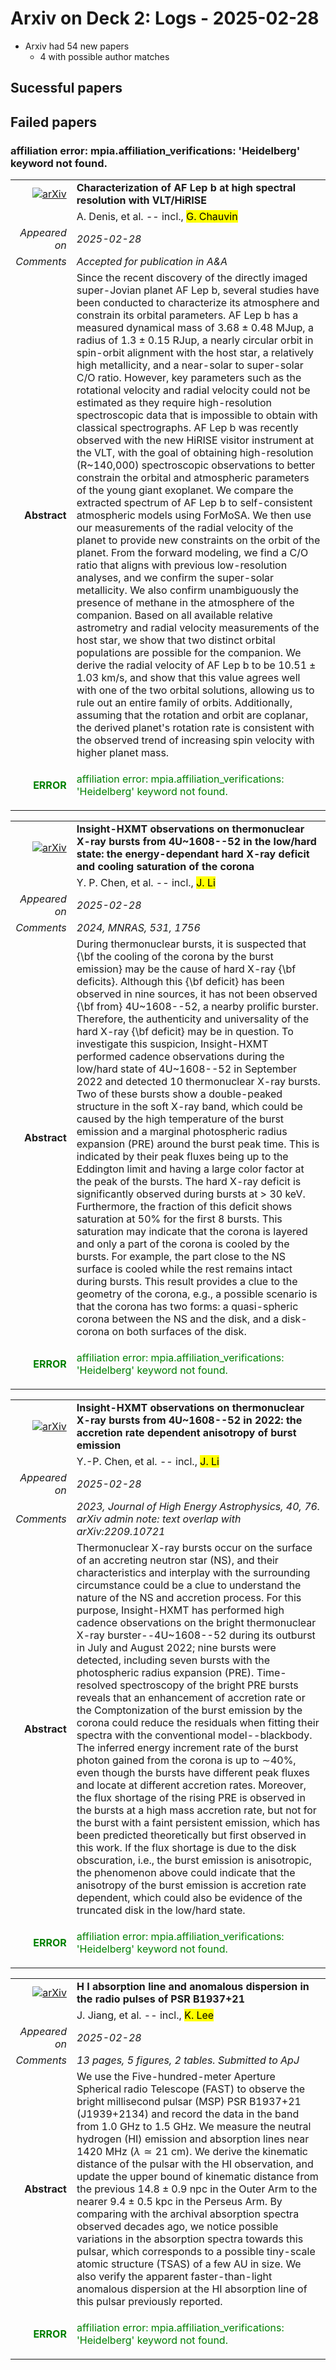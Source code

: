 # Arxiv on Deck 2: Logs - 2025-02-28

* Arxiv had 54 new papers
    * 4 with possible author matches

## Sucessful papers

## Failed papers

### affiliation error: mpia.affiliation_verifications: 'Heidelberg' keyword not found. 


|||
|---:|:---|
| [![arXiv](https://img.shields.io/badge/arXiv-2502.19558-b31b1b.svg)](https://arxiv.org/abs/2502.19558) | **Characterization of AF Lep b at high spectral resolution with VLT/HiRISE**  |
|| A. Denis, et al. -- incl., <mark>G. Chauvin</mark> |
|*Appeared on*| *2025-02-28*|
|*Comments*| *Accepted for publication in A&A*|
|**Abstract**|            Since the recent discovery of the directly imaged super-Jovian planet AF Lep b, several studies have been conducted to characterize its atmosphere and constrain its orbital parameters. AF Lep b has a measured dynamical mass of $3.68 \pm 0.48$ MJup, a radius of $1.3 \pm 0.15$ RJup, a nearly circular orbit in spin-orbit alignment with the host star, a relatively high metallicity, and a near-solar to super-solar C/O ratio. However, key parameters such as the rotational velocity and radial velocity could not be estimated as they require high-resolution spectroscopic data that is impossible to obtain with classical spectrographs. AF Lep b was recently observed with the new HiRISE visitor instrument at the VLT, with the goal of obtaining high-resolution (R~140,000) spectroscopic observations to better constrain the orbital and atmospheric parameters of the young giant exoplanet. We compare the extracted spectrum of AF Lep b to self-consistent atmospheric models using ForMoSA. We then use our measurements of the radial velocity of the planet to provide new constraints on the orbit of the planet. From the forward modeling, we find a C/O ratio that aligns with previous low-resolution analyses, and we confirm the super-solar metallicity. We also confirm unambiguously the presence of methane in the atmosphere of the companion. Based on all available relative astrometry and radial velocity measurements of the host star, we show that two distinct orbital populations are possible for the companion. We derive the radial velocity of AF Lep b to be $10.51 \pm 1.03$ km/s, and show that this value agrees well with one of the two orbital solutions, allowing us to rule out an entire family of orbits. Additionally, assuming that the rotation and orbit are coplanar, the derived planet's rotation rate is consistent with the observed trend of increasing spin velocity with higher planet mass.         |
|<p style="color:green"> **ERROR** </p>| <p style="color:green">affiliation error: mpia.affiliation_verifications: 'Heidelberg' keyword not found.</p> |


|||
|---:|:---|
| [![arXiv](https://img.shields.io/badge/arXiv-2502.19743-b31b1b.svg)](https://arxiv.org/abs/2502.19743) | **Insight-HXMT observations on thermonuclear X-ray bursts from 4U~1608--52 in the low/hard state: the energy-dependant hard X-ray deficit and cooling saturation of the corona**  |
|| Y. P. Chen, et al. -- incl., <mark>J. Li</mark> |
|*Appeared on*| *2025-02-28*|
|*Comments*| *2024, MNRAS, 531, 1756*|
|**Abstract**|            During thermonuclear bursts, it is suspected that {\bf the cooling of the corona by the burst emission} may be the cause of hard X-ray {\bf deficits}. Although this {\bf deficit} has been observed in nine sources, it has not been observed {\bf from} 4U~1608--52, a nearby prolific burster. Therefore, the authenticity and universality of the hard X-ray {\bf deficit} may be in question. To investigate this suspicion, Insight-HXMT performed cadence observations during the low/hard state of 4U~1608--52 in September 2022 and detected 10 thermonuclear X-ray bursts. Two of these bursts show a double-peaked structure in the soft X-ray band, which could be caused by the high temperature of the burst emission and a marginal photospheric radius expansion (PRE) around the burst peak time. This is indicated by their peak fluxes being up to the Eddington limit and having a large color factor at the peak of the bursts. The hard X-ray deficit is significantly observed during bursts at $>$ 30 keV. Furthermore, the fraction of this deficit shows saturation at 50\% for the first 8 bursts. This saturation may indicate that the corona is layered and only a part of the corona is cooled by the bursts. For example, the part close to the NS surface is cooled while the rest remains intact during bursts. This result provides a clue to the geometry of the corona, e.g., a possible scenario is that the corona has two forms: a quasi-spheric corona between the NS and the disk, and a disk-corona on both surfaces of the disk.         |
|<p style="color:green"> **ERROR** </p>| <p style="color:green">affiliation error: mpia.affiliation_verifications: 'Heidelberg' keyword not found.</p> |


|||
|---:|:---|
| [![arXiv](https://img.shields.io/badge/arXiv-2502.19827-b31b1b.svg)](https://arxiv.org/abs/2502.19827) | **Insight-HXMT observations on thermonuclear X-ray bursts from 4U~1608--52 in 2022: the accretion rate dependent anisotropy of burst emission**  |
|| Y.-P. Chen, et al. -- incl., <mark>J. Li</mark> |
|*Appeared on*| *2025-02-28*|
|*Comments*| *2023, Journal of High Energy Astrophysics, 40, 76. arXiv admin note: text overlap with arXiv:2209.10721*|
|**Abstract**|            Thermonuclear X-ray bursts occur on the surface of an accreting neutron star (NS), and their characteristics and interplay with the surrounding circumstance could be a clue to understand the nature of the NS and accretion process. For this purpose, Insight-HXMT has performed high cadence observations on the bright thermonuclear X-ray burster--4U~1608--52 during its outburst in July and August 2022; nine bursts were detected, including seven bursts with the photospheric radius expansion (PRE). Time-resolved spectroscopy of the bright PRE bursts reveals that an enhancement of accretion rate or the Comptonization of the burst emission by the corona could reduce the residuals when fitting their spectra with the conventional model--blackbody. The inferred energy increment rate of the burst photon gained from the corona is up to $\sim$40\%, even though the bursts have different peak fluxes and locate at different accretion rates. Moreover, the flux shortage of the rising PRE is observed in the bursts at a high mass accretion rate, but not for the burst with a faint persistent emission, which has been predicted theoretically but first observed in this work. If the flux shortage is due to the disk obscuration, i.e., the burst emission is anisotropic, the phenomenon above could indicate that the anisotropy of the burst emission is accretion rate dependent, which could also be evidence of the truncated disk in the low/hard state.         |
|<p style="color:green"> **ERROR** </p>| <p style="color:green">affiliation error: mpia.affiliation_verifications: 'Heidelberg' keyword not found.</p> |


|||
|---:|:---|
| [![arXiv](https://img.shields.io/badge/arXiv-2502.19934-b31b1b.svg)](https://arxiv.org/abs/2502.19934) | **H I absorption line and anomalous dispersion in the radio pulses of PSR B1937+21**  |
|| J. Jiang, et al. -- incl., <mark>K. Lee</mark> |
|*Appeared on*| *2025-02-28*|
|*Comments*| *13 pages, 5 figures, 2 tables. Submitted to ApJ*|
|**Abstract**|            We use the Five-hundred-meter Aperture Spherical radio Telescope (FAST) to observe the bright millisecond pulsar (MSP) PSR B1937+21 (J1939+2134) and record the data in the band from 1.0 GHz to 1.5 GHz. We measure the neutral hydrogen (HI) emission and absorption lines near 1420 MHz ($\lambda \simeq 21$ cm). We derive the kinematic distance of the pulsar with the HI observation, and update the upper bound of kinematic distance from the previous $14.8\pm 0.9$ npc in the Outer Arm to the nearer $9.4\pm 0.5$ kpc in the Perseus Arm. By comparing with the archival absorption spectra observed decades ago, we notice possible variations in the absorption spectra towards this pulsar, which corresponds to a possible tiny-scale atomic structure (TSAS) of a few AU in size. We also verify the apparent faster-than-light anomalous dispersion at the HI absorption line of this pulsar previously reported.         |
|<p style="color:green"> **ERROR** </p>| <p style="color:green">affiliation error: mpia.affiliation_verifications: 'Heidelberg' keyword not found.</p> |


